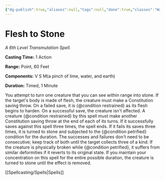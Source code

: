 ```yaml
---
{"dg-publish":true,"aliases":null,"tags":null,"done":true,"classes":"Warlock, Wizard,","spellLevel":6,"school":"Transmutation","source":"PHB","permalink":"/spells/flesh-to-stone/","dgHomeLink":false,"dgPassFrontmatter":true}
---
```


# Flesh to Stone
*A 6th Level Transmutation Spell.*

**Casting Time:** 1 Action

**Range:** Point, 60 Feet

**Components:** V S M(a pinch of lime, water, and earth)

**Duration:** Timed, 1 Minute

You attempt to turn one creature that you can see within range into stone. If the target's body is made of flesh, the creature must make a Constitution saving throw. On a failed save, it is {@condition restrained} as its flesh begins to harden. On a successful save, the creature isn't affected.
A creature {@condition restrained} by this spell must make another Constitution saving throw at the end of each of its turns. If it successfully saves against this spell three times, the spell ends. If it fails its saves three times, it is turned to stone and subjected to the {@condition petrified} condition for the duration. The successes and failures don't need to be consecutive; keep track of both until the target collects three of a kind.
If the creature is physically broken while {@condition petrified}, it suffers from similar deformities if it reverts to its original state.
If you maintain your concentration on this spell for the entire possible duration, the creature is turned to stone until the effect is removed.

[[Spellcasting/Spells|Spells]]